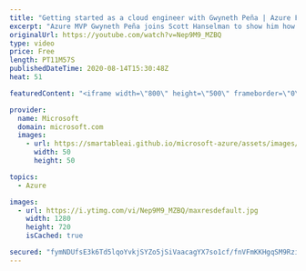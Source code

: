 ```yaml
---
title: "Getting started as a cloud engineer with Gwyneth Peña | Azure Friday"
excerpt: "Azure MVP Gwyneth Peña joins Scott Hanselman to show him how she got started as a cloud engineer not only by learning by doing, but also by documenting what she was learning and sharing her journey with others.   0:00 - Overview 0:21 - Getting started as a cloud engineer 5:11 - Building the Made by GPS"
originalUrl: https://youtube.com/watch?v=Nep9M9_MZBQ
type: video
price: Free
length: PT11M57S
publishedDateTime: 2020-08-14T15:30:48Z
heat: 51

featuredContent: "<iframe width=\"800\" height=\"500\" frameborder=\"0\" src=\"https://www.youtube.com/embed/Nep9M9_MZBQ\" allow=\"accelerometer; autoplay; encrypted-media; gyroscope; picture-in-picture\" allowfullscreen></iframe>"

provider:
  name: Microsoft
  domain: microsoft.com
  images:
    - url: https://smartableai.github.io/microsoft-azure/assets/images/organizations/microsoft.com-50x50.jpg
      width: 50
      height: 50

topics:
  - Azure

images:
  - url: https://i.ytimg.com/vi/Nep9M9_MZBQ/maxresdefault.jpg
    width: 1280
    height: 720
    isCached: true

secured: "fymNDUfsE3k6Td5lqoYvkjSYZo5jSiVaacagYX7so1cf/fnVFmKKHgqSM9Rzisi3CcelELGlYeFtFDo3wGBIyUTgQZM5sDw41MQqBIeWqqHTHkqAU40mDJENJlLFfVC2Y7N5G48E3N1ng2jTQxVrPfP0xe/yN19ZSv20Js7dY/iAvuThscgJM+ZKOR9SpDbtUimgRFCG7qdKj9FiPOBRCY3pBiQIMujI+qsBo1TxE65cGjGBEKEOdNCQWwjHBSus9o14CYLAEcxs22KYcdKlS3tmtlu50sTAAP6EpkSQRqDApPW6k5pDgr7HIEPxaIX3Q5ePrrhIhJhamftwWN5U4O09q3fwtAQqj/EK8OgXRGNcFEJpqGHMMQO84TL1UXw5KutA9kHnvPFr9AQqqhuHbzyaux+v4056tKUhPGSvp+M=;YsEmL4K1jpQNgsv6rRLPCw=="
---
```


